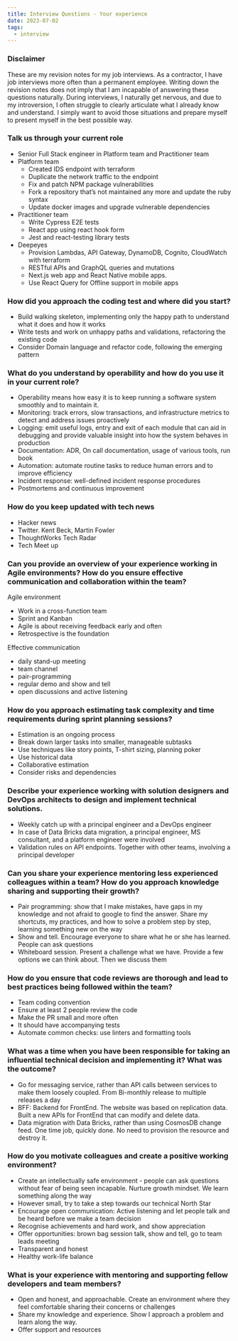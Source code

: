 ```yaml
---
title: Interview Questions - Your experience
date: 2023-07-02
tags:
  - interview
---
```


### Disclaimer


These are my revision notes for my job interviews. As a contractor, I have job interviews more often than a permanent employee. Writing down the revision notes does not imply that I am incapable of answering these questions naturally. During interviews, I naturally get nervous, and due to my introversion, I often struggle to clearly articulate what I already know and understand. I simply want to avoid those situations and prepare myself to present myself in the best possible way.


### Talk us through your current role

- Senior Full Stack engineer in Platform team and Practitioner team
- Platform team
	- Created IDS endpoint with terraform
	- Duplicate the network traffic to the endpoint
	- Fix and patch NPM package vulnerabilities
	- Fork a repository that’s not maintained any more and update the ruby syntax
	- Update docker images and upgrade vulnerable dependencies
- Practitioner team
	- Write Cypress E2E tests
	- React app using react hook form
	- Jest and react-testing library tests
- Deepeyes
	- Provision Lambdas, API Gateway, DynamoDB, Cognito, CloudWatch with terraform
	- RESTful APIs and GraphQL queries and mutations
	- Next.js web app and React Native mobile apps.
	- Use React Query for Offline support in mobile apps

### How did you approach the coding test and where did you start?

- Build walking skeleton, implementing only the happy path to understand what it does and how it works
- Write tests and work on unhappy paths and validations, refactoring the existing code
- Consider Domain language and refactor code, following the emerging pattern

### What do you understand by operability and how do you use it in your current role?

- Operability means how easy it is to keep running a software system smoothly and to maintain it.
- Monitoring: track errors, slow transactions, and infrastructure metrics to detect and address issues proactively
- Logging: emit useful logs, entry and exit of each module that can aid in debugging and provide valuable insight into how the system behaves in production
- Documentation: ADR, On call documentation, usage of various tools, run book
- Automation: automate routine tasks to reduce human errors and to improve efficiency
- Incident response: well-defined incident response procedures
- Postmortems and continuous improvement

### How do you keep updated with tech news

- Hacker news
- Twitter. Kent Beck, Martin Fowler
- ThoughtWorks Tech Radar
- Tech Meet up

### Can you provide an overview of your experience working in Agile environments? How do you ensure effective communication and collaboration within the team?


Agile environment

- Work in a cross-function team
- Sprint and Kanban
- Agile is about receiving feedback early and often
- Retrospective is the foundation

Effective communication

- daily stand-up meeting
- team channel
- pair-programming
- regular demo and show and tell
- open discussions and active listening

### How do you approach estimating task complexity and time requirements during sprint planning sessions?

- Estimation is an ongoing process
- Break down larger tasks into smaller, manageable subtasks
- Use techniques like story points, T-shirt sizing, planning poker
- Use historical data
- Collaborative estimation
- Consider risks and dependencies

### Describe your experience working with solution designers and DevOps architects to design and implement technical solutions.

- Weekly catch up with a principal engineer and a DevOps engineer
- In case of Data Bricks data migration, a principal engineer, MS consultant, and a platform engineer were involved
- Validation rules on API endpoints. Together with other teams, involving a principal developer

### Can you share your experience mentoring less experienced colleagues within a team? How do you approach knowledge sharing and supporting their growth?

- Pair programming: show that I make mistakes, have gaps in my knowledge and not afraid to google to find the answer. Share my shortcuts, my practices, and how to solve a problem step by step, learning something new on the way
- Show and tell. Encourage everyone to share what he or she has learned. People can ask questions
- Whiteboard session. Present a challenge what we have. Provide a few options we can think about. Then we discuss them

### How do you ensure that code reviews are thorough and lead to best practices being followed within the team?

- Team coding convention
- Ensure at least 2 people review the code
- Make the PR small and more often
- It should have accompanying tests
- Automate common checks: use linters and formatting tools

### What was a time when you have been responsible for taking an influential technical decision and implementing it? What was the outcome?

- Go for messaging service, rather than API calls between services to make them loosely coupled. From Bi-monthly release to multiple releases a day
- BFF: Backend for FrontEnd. The website was based on replication data. Built a new APIs for FrontEnd that can modify and delete data.
- Data migration with Data Bricks, rather than using CosmosDB change feed. One time job, quickly done. No need to provision the resource and destroy it.

### How do you motivate colleagues and create a positive working environment?

- Create an intellectually safe environment - people can ask questions without fear of being seen incapable. Nurture growth mindset. We learn something along the way
- However small, try to take a step towards our technical North Star
- Encourage open communication: Active listening and let people talk and be heard before we make a team decision
- Recognise achievements and hard work, and show appreciation
- Offer opportunities: brown bag session talk, show and tell, go to team leads meeting
- Transparent and honest
- Healthy work-life balance

### What is your experience with mentoring and supporting fellow developers and team members?

- Open and honest, and approachable. Create an environment where they feel comfortable sharing their concerns or challenges
- Share my knowledge and experience. Show I approach a problem and learn along the way.
- Offer support and resources


